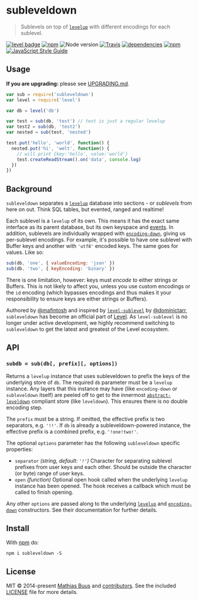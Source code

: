 # subleveldown

> Sublevels on top of [`levelup`][levelup] with different encodings for each sublevel.

[![level badge][level-badge]](https://github.com/level/awesome)
[![npm](https://img.shields.io/npm/v/subleveldown.svg)](https://www.npmjs.com/package/subleveldown)
![Node version](https://img.shields.io/node/v/subleveldown.svg)
[![Travis](https://img.shields.io/travis/Level/subleveldown.svg?style=flat)](http://travis-ci.org/Level/subleveldown)
[![dependencies](https://img.shields.io/david/Level/subleveldown.svg)](https://david-dm.org/level/subleveldown)
[![npm](https://img.shields.io/npm/dm/subleveldown.svg)](https://www.npmjs.com/package/subleveldown)
[![JavaScript Style Guide](https://img.shields.io/badge/code_style-standard-brightgreen.svg)](https://standardjs.com)

## Usage

**If you are upgrading:** please see [UPGRADING.md](UPGRADING.md).

``` js
var sub = require('subleveldown')
var level = require('level')

var db = level('db')

var test = sub(db, 'test') // test is just a regular levelup
var test2 = sub(db, 'test2')
var nested = sub(test, 'nested')

test.put('hello', 'world', function() {
  nested.put('hi', 'welt', function() {
    // will print {key:'hello', value:'world'}
    test.createReadStream().on('data', console.log)
  })
})
```

## Background

`subleveldown` separates a [`levelup`][levelup] database into sections - or *sublevels* from here on out. Think SQL tables, but evented, ranged and realtime!

Each sublevel is a `levelup` of its own. This means it has the exact same interface as its parent database, but its own keyspace and [events](https://github.com/Level/levelup#events). In addition, sublevels are individually wrapped with [`encoding-down`][encoding-down], giving us per-sublevel encodings. For example, it's possible to have one sublevel with Buffer keys and another with `'utf8'` encoded keys. The same goes for values. Like so:

```js
sub(db, 'one', { valueEncoding: 'json' })
sub(db, 'two', { keyEncoding: 'binary' })
```

There is one limitation, however: keys must *encode to* either strings or Buffers. This is not likely to affect you, unless you use custom encodings or the `id` encoding (which bypasses encodings and thus makes it your responsibility to ensure keys are either strings or Buffers).

Authored by [@mafintosh](https://github.com/mafintosh) and inspired by [`level-sublevel`][level-sublevel] by [@dominictarr](https://github.com/dominictarr), `subleveldown` has become an official part of [Level][level-org]. As `level-sublevel` is no longer under active development, we highly recommend switching to `subleveldown` to get the latest and greatest of the Level ecosystem.

## API

### `subdb = sub(db[, prefix][, options])`

Returns a `levelup` instance that uses subleveldown to prefix the keys of the underlying store of `db`. The required `db` parameter must be a `levelup` instance. Any layers that this instance may have (like `encoding-down` or `subleveldown` itself) are peeled off to get to the innermost [`abstract-leveldown`][abstract-leveldown] compliant store (like `leveldown`). This ensures there is no double encoding step.

The `prefix` must be a string. If omitted, the effective prefix is two separators, e.g. `'!!'`. If `db` is already a subleveldown-powered instance, the effective prefix is a combined prefix, e.g. `'!one!two!'`.

The optional `options` parameter has the following `subleveldown` specific properties:

* `separator` *(string, default: `'!'`)* Character for separating sublevel prefixes from user keys and each other. Should be outside the character (or byte) range of user keys.
* `open` *(function)* Optional open hook called when the underlying `levelup` instance has been opened. The hook receives a callback which must be called to finish opening.

Any other `options` are passed along to the underlying [`levelup`][levelup] and [`encoding-down`][encoding-down] constructors. See their documentation for further details.

## Install

With [npm](https://npmjs.org) do:

```
npm i subleveldown -S
```

## License

MIT © 2014-present [Mathias Buus](https://github.com/mafintosh) and [contributors](https://github.com/Level/subleveldown/graphs/contributors). See the included [LICENSE](./LICENSE.md) file for more details.

[level-badge]: http://leveldb.org/img/badge.svg
[levelup]: https://github.com/level/levelup
[encoding-down]: https://github.com/level/encoding-down
[abstract-leveldown]: https://github.com/level/abstract-leveldown
[level-sublevel]: https://github.com/dominictarr/level-sublevel
[level-org]: https://github.com/Level
